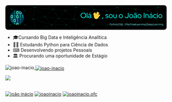 <img align="center" alt="Github" src="https://github.com/Joao-Inacio/Joao-Inacio/blob/main/github-new-capa.png?raw=true" />
<div>
  <ul>
    <li>🎓Cursando Big Data e Inteligência Analítica</li>
    <li>👨‍💻 Estudando Python para Ciência de Dados</li>
    <li>⌨ Desenvolvendo projetos Pessoais </li>
    <li> 🏛 Procurando uma  oportunidade de Estágio</li> 
  </ul>
 </div>
<div>
  <a href="https://github.com/Joao-Inacio">
    <p><img align="left" src="https://github-readme-stats.vercel.app/api/top-langs?username=Joao-Inacio&show_icons=true&theme=transparent&locale=en&layout=compact" alt="joao-inacio" /></p>
    <p>&nbsp;<img align="center" src="https://github-readme-stats.vercel.app/api?username=Joao-Inacio&show_icons=true&theme=transparent&locale=en" alt="joao-inacio" /></p>
    <img width="800em" src="http://github-profile-summary-cards.vercel.app/api/cards/profile-details?username=Joao-Inacio&theme=github_dark"/>
  </a> 
</div>
  
  ##
  
  <div>
 <p align="left">
<a href="https://linkedin.com/in/joão inácio" target="blank"><img align="center" src="https://raw.githubusercontent.com/rahuldkjain/github-profile-readme-generator/master/src/images/icons/Social/linked-in-alt.svg" alt="joão inácio" height="30" width="40" /></a>
<a href="https://kaggle.com/joaoinacio" target="blank"><img align="center" src="https://raw.githubusercontent.com/rahuldkjain/github-profile-readme-generator/master/src/images/icons/Social/kaggle.svg" alt="joaoinacio" height="30" width="40" /></a>
<a href="https://instagram.com/joaoinacio.ofc" target="blank"><img align="center" src="https://raw.githubusercontent.com/rahuldkjain/github-profile-readme-generator/master/src/images/icons/Social/instagram.svg" alt="joaoinacio.ofc" height="30" width="40" /></a>
</p>
  </div>
<!-- Link do gif https://medium.com/swlh/what-is-dx-developer-experience-401a0e44a9d9    -->
